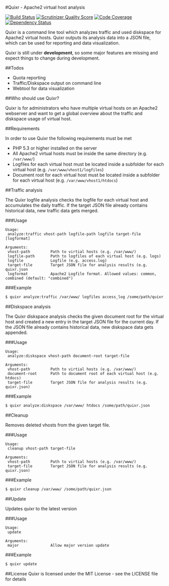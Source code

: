 #Quixr - Apache2 virtual host analysis

[![Build Status](https://travis-ci.org/derhansen/quixr.png?branch=develop)](https://travis-ci.org/derhansen/quixr)
[![Scrutinizer Quality Score](https://scrutinizer-ci.com/g/derhansen/quixr/badges/quality-score.png?s=11465c0dd3d311aee21755773ce8d6cdee6b6a6f)](https://scrutinizer-ci.com/g/derhansen/quixr/)
[![Code Coverage](https://scrutinizer-ci.com/g/derhansen/quixr/badges/coverage.png?s=25346efac4d6a7dd41a73e3745027229becdd797)](https://scrutinizer-ci.com/g/derhansen/quixr/)
[![Dependency Status](https://www.versioneye.com/user/projects/53098aa5ec1375991b000016/badge.png)](https://www.versioneye.com/user/projects/53098aa5ec1375991b000016)

Quixr is a command line tool which analyzes traffic and used diskspace for Apache2 virtual hosts. Quixr outputs its
analysis data into a JSON file, which can be used for reporting and data visualization.

Quixr is still under **development**, so some major features are missing and expect things to change during development.

##Todos

* Quota reporting
* Traffic/Diskspace output on command line
* Webtool for data visualization

##Who should use Quixr?

Quixr is for administrators who have multiple virtual hosts on an Apache2 webserver and want to get a global overview
about the traffic and diskspace usage of virtual host.

##Requirements

In order to use Quixr the following requirements must be met

* PHP 5.3 or higher installed on the server
* All Apache2 virtual hosts must be inside the same directory (e.g. `/var/www/`)
* Logfiles for each virtual host must be located inside a subfolder for each virtual host (e.g. `/var/www/vhost1/logfiles`)
* Document root for each virtual host must be located inside a subfolder for each virtual host (e.g. `/var/www/vhost1/htdocs`)

##Traffic analysis

The Quixr logfile analysis checks the logfile for each virtual host and accumulates the daily traffic. If the target
JSON file already contains historical data, new traffic data gets merged.

###Usage

```
Usage:
 analyze:traffic vhost-path logfile-path logfile target-file [logformat]

Arguments:
 vhost-path         Path to virtial hosts (e.g. /var/www/)
 logfile-path       Path to logfiles of each virtual host (e.g. logs)
 logfile            Logfile (e.g. access.log)
 target-file        Target JSON file for analysis results (e.g. quixr.json
 logformat          Apache2 Logfile format. Allowed values: common, combined (default: "combined")
```

###Example

``` sh
$ quixr analyze:traffic /var/www/ logfiles access_log /some/path/quixr.json common
```

##Diskspace analysis

The Quixr diskspace analysis checks the given document root for the virtual host and created a new entry in the target
JSON file for the current day. If the JSON file already contains historical data, new diskspace data gets appended.

###Usage

```
Usage:
 analyze:diskspace vhost-path document-root target-file

Arguments:
 vhost-path         Path to virtial hosts (e.g. /var/www/)
 document-root      Path to document root of each virtual host (e.g. htdocs)
 target-file        Target JSON file for analysis results (e.g. quixr.json)
```

###Example

``` sh
$ quixr analyze:diskspace /var/www/ htdocs /some/path/quixr.json
```

##Cleanup

Removes deleted vhosts from the given target file.

###Usage

```
Usage:
 cleanup vhost-path target-file

Arguments:
 vhost-path         Path to virtial hosts (e.g. /var/www/)
 target-file        Target JSON file for analysis results (e.g. quixr.json)
```

###Example

``` sh
$ quixr cleanup /var/www/ /some/path/quixr.json
```

##Update

Updates quixr to the latest version

###Usage

```
Usage:
 update

Arguments:
 major              Allow major version update
```

###Example

``` sh
$ quixr update
```

##License
Quixr is licensed under the MIT License - see the LICENSE file for details
